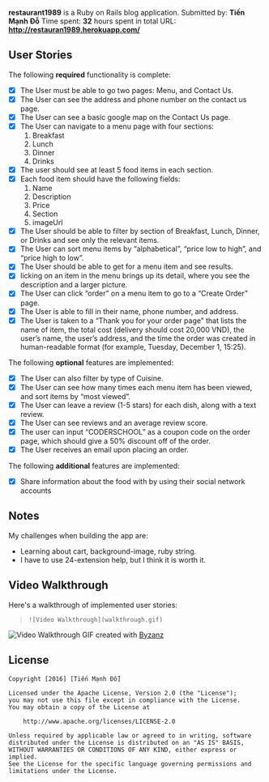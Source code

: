**restaurant1989** is a Ruby on Rails blog application.
Submitted by: **Tiến Mạnh Đỗ**
Time spent: **32** hours spent in total
URL: **http://restauran1989.herokuapp.com/**
## User Stories
The following **required** functionality is complete:
* [x] The User must be able to go two pages: Menu, and Contact Us.
* [x] The User can see the address and phone number on the contact us page.
* [x] The User can see a basic google map on the Contact Us page.
* [x] The User can navigate to a menu page with four sections:
    1. Breakfast
    2. Lunch
    3. Dinner
    4. Drinks
* [x] The user should see at least 5 food items in each section.
* [x] Each food item should have the following fields:
    1. Name
    2. Description
    3. Price
    4. Section
    5. imageUrl
* [x] The User should be able to filter by section of Breakfast, Lunch, Dinner, or Drinks and see only the relevant items.
* [x] The User can sort menu items by “alphabetical”, “price low to high”, and “price high to low”.
* [x] The User should be able to get for a menu item and see results.
* [x] licking on an item in the menu brings up its detail, where you see the description and a larger picture.
* [x] The User can click “order” on a menu item to go to a “Create Order” page.
* [x] The User is able to fill in their name, phone number, and address.
* [x] The User is taken to a “Thank you for your order page” that lists the name of item, the total cost (delivery should cost 20,000 VND), the user’s name, the user’s address, and the time the order was created in human-readable format (for example, Tuesday, December 1, 15:25).

The following **optional** features are implemented:
* [x] The User can also filter by type of Cuisine.
* [x] The User can see how many times each menu item has been viewed, and sort items by “most viewed”.
* [x] The User can leave a review (1-5 stars) for each dish, along with a text review.
* [x] The User can see reviews and an average review score.
* [x] The user can input “CODERSCHOOL” as a coupon code on the order page, which should give a 50% discount off of the order.
* [x] The User receives an email upon placing an order.

The following **additional** features are implemented:
* [x] Share information about the food with by using their social network accounts

## Notes
My challenges when building the app are:
* Learning about cart, background-image, ruby string.
* I have to use 24-extension help, but I think it is worth it.

## Video Walkthrough

Here's a walkthrough of implemented user stories:
> `![Video Walkthrough](walkthrough.gif)`
>
![Video Walkthrough]()
GIF created with [Byzanz](https://github.com/GNOME/byzanz)

## License

    Copyright [2016] [Tiến Mạnh Đỗ]

    Licensed under the Apache License, Version 2.0 (the "License");
    you may not use this file except in compliance with the License.
    You may obtain a copy of the License at

        http://www.apache.org/licenses/LICENSE-2.0

    Unless required by applicable law or agreed to in writing, software
    distributed under the License is distributed on an "AS IS" BASIS,
    WITHOUT WARRANTIES OR CONDITIONS OF ANY KIND, either express or implied.
    See the License for the specific language governing permissions and
    limitations under the License.
